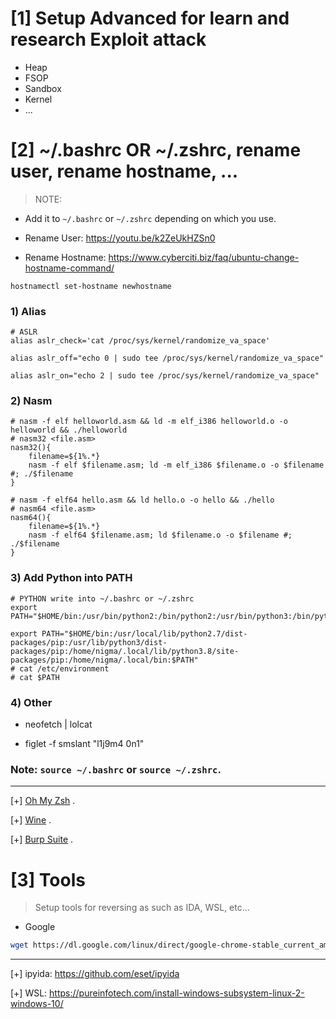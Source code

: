 # [1] Setup Advanced for learn and research Exploit attack
* Heap 
* FSOP
* Sandbox
* Kernel 
* ...

# [2] ~/.bashrc OR ~/.zshrc, rename user, rename hostname, ...

>NOTE: 

   * Add it to `~/.bashrc` or `~/.zshrc` depending on which you use.

   * Rename User: https://youtu.be/k2ZeUkHZSn0
    
   * Rename Hostname: https://www.cyberciti.biz/faq/ubuntu-change-hostname-command/
   
  `hostnamectl set-hostname newhostname`

### 1) Alias

```
# ASLR
alias aslr_check='cat /proc/sys/kernel/randomize_va_space'

alias aslr_off="echo 0 | sudo tee /proc/sys/kernel/randomize_va_space"

alias aslr_on="echo 2 | sudo tee /proc/sys/kernel/randomize_va_space"
```

### 2) Nasm

```
# nasm -f elf helloworld.asm && ld -m elf_i386 helloworld.o -o helloworld && ./helloworld
# nasm32 <file.asm>
nasm32(){
    filename=${1%.*}
    nasm -f elf $filename.asm; ld -m elf_i386 $filename.o -o $filename #; ./$filename
}
```

```
# nasm -f elf64 hello.asm && ld hello.o -o hello && ./hello
# nasm64 <file.asm>
nasm64(){
    filename=${1%.*}
    nasm -f elf64 $filename.asm; ld $filename.o -o $filename #; ./$filename
}
```

### 3) Add Python into PATH

```
# PYTHON write into ~/.bashrc or ~/.zshrc
export PATH="$HOME/bin:/usr/bin/python2:/bin/python2:/usr/bin/python3:/bin/python3:$PATH"

export PATH="$HOME/bin:/usr/local/lib/python2.7/dist-packages/pip:/usr/lib/python3/dist-packages/pip:/home/nigma/.local/lib/python3.8/site-packages/pip:/home/nigma/.local/bin:$PATH"
# cat /etc/environment 
# cat $PATH
```

### 4) Other

- neofetch | lolcat

- figlet -f smslant "l1j9m4 0n1"

### Note: `source ~/.bashrc` or `source ~/.zshrc`.

-------------------------------------------------------------------------------------------------------

[+] [Oh My Zsh](https://www.youtube.com/watch?v=Mhdl-qppnlY&list=PL2YJKKcudhJ0ar-IYMehPGRwbcUz8NZJj&index=17&t=1112s) .

[+] [Wine](https://www.youtube.com/watch?v=Wx8NbZEAPNM&list=PL2YJKKcudhJ0ar-IYMehPGRwbcUz8NZJj&index=18&t=9s) .

[+] [Burp Suite](https://www.youtube.com/watch?v=-ozGijESmTY&list=PL2YJKKcudhJ0ar-IYMehPGRwbcUz8NZJj&index=3&t=5s) .

# [3] Tools

> Setup tools for reversing as such as IDA, WSL, etc...

* Google

```bash
wget https://dl.google.com/linux/direct/google-chrome-stable_current_amd64.deb && sudo apt install ./google-chrome-stable_current_amd64.deb
```

----------------------------------------------------------------

[+] ipyida: https://github.com/eset/ipyida

[+] WSL: https://pureinfotech.com/install-windows-subsystem-linux-2-windows-10/
